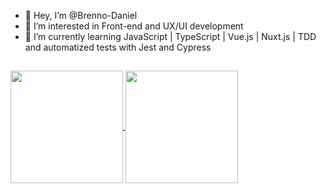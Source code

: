 - 👋 Hey, I’m @Brenno-Daniel
- 👀 I’m interested in Front-end and UX/UI development
- 🌱 I’m currently learning JavaScript | TypeScript | Vue.js | Nuxt.js | TDD and automatized tests with Jest and Cypress
##

<a target="_blank" href="https://github.com/anuraghazra/github-readme-stats">
  <img align="center" height="180rem" src="https://github-readme-stats.vercel.app/api/top-langs/?username=Brenno-Daniel&langs_count=8&layout=compact&theme=tokyonight" />
  <img align="center" height="180rem" src="https://github-readme-stats.vercel.app/api?username=Brenno-Daniel&show_icons=true&theme=tokyonight" />
</a>
  
